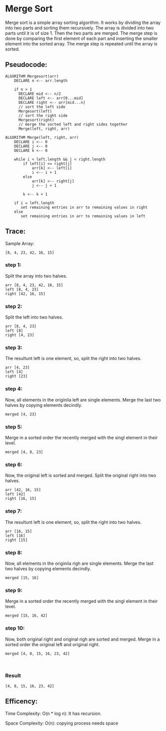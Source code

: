 # Merge Sort

Merge sort is a simple array sorting algorithm. It works by dividing the array into two parts and sorting them recursively. The array is divided into two parts until it is of size 1. Then the two parts are merged. The merge step is done by comparing the first element of each part and inserting the smaller element into the sorted array. The merge step is repeated until the array is sorted.

## Pseudocode:

```
ALGORITHM Mergesort(arr)
    DECLARE n <-- arr.length

    if n > 1
      DECLARE mid <-- n/2
      DECLARE left <-- arr[0...mid]
      DECLARE right <-- arr[mid...n]
      // sort the left side
      Mergesort(left)
      // sort the right side
      Mergesort(right)
      // merge the sorted left and right sides together
      Merge(left, right, arr)

ALGORITHM Merge(left, right, arr)
    DECLARE i <-- 0
    DECLARE j <-- 0
    DECLARE k <-- 0

    while i < left.length && j < right.length
        if left[i] <= right[j]
            arr[k] <-- left[i]
            i <-- i + 1
        else
            arr[k] <-- right[j]
            j <-- j + 1

        k <-- k + 1

    if i = left.length
       set remaining entries in arr to remaining values in right
    else
       set remaining entries in arr to remaining values in left
```

## Trace:

Sample Array:  

    [8, 4, 23, 42, 16, 15]

### step 1:

Split the array into two halves.

    arr [8, 4, 23, 42, 16, 15]
    left [8, 4, 23]
    right [42, 16, 15]

### step 2:

Split the left into two halves.

    arr [8, 4, 23]
    left [8]
    right [4, 23]

### step 3:

The resultunt left is one element, so, split the right into two halves.

    arr [4, 23]
    left [4]
    right [23]

### step 4:

Now, all elements in the originila left are single elements. Merge the last two halves by copying elements decindly.

    merged [4, 23]

### step 5:

Merge in a sorted order the recently merged with the singl element in their level.

    merged [4, 8, 23]


### step 6:

Now, the original left is sorted and merged. Split the original right into two halves.

    arr [42, 16, 15]
    left [42]
    right [16, 15]

### step 7:

The resultunt left is one element, so, split the right into two halves.

    arr [16, 15]
    left [16]
    right [15]

### step 8:

Now, all elements in the originila righ are single elements. Merge the last two halves by copying elements decindly.

    merged [15, 16]

### step 9:

Merge in a sorted order the recently merged with the singl element in their level.

    merged [15, 16, 42]

### step 10:

Now, both original right and original righ are sorted and merged. Merge in a sorted order the original left and original right.

    merged [4, 8, 15, 16, 23, 42]

</br>

### Result

    [4, 8, 15, 16, 23, 42]

## Efficency:

Time Complexity: O(n * log n): It has recursion.

Space Complexity: O(n): copying process needs space